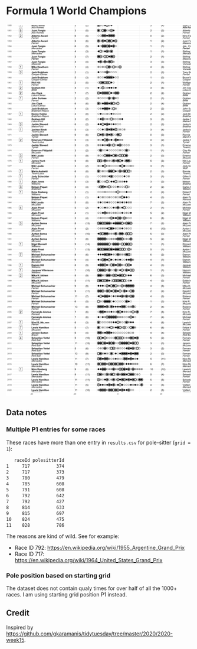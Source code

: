 
# Formula 1 World Champions

![](formula1_files/figure-gfm/main-1.png)<!-- -->

## Data notes

### Multiple P1 entries for some races

These races have more than one entry in `results.csv` for pole-sitter
(`grid = 1`):

       raceId polesitterId
    1     717          374
    2     717          373
    3     780          479
    4     785          608
    5     791          608
    6     792          642
    7     792          427
    8     814          633
    9     815          697
    10    824          475
    11    828          786

The reasons are kind of wild. See for example:

-   Race ID 792:
    <https://en.wikipedia.org/wiki/1955_Argentine_Grand_Prix>
-   Race ID 717:
    <https://en.wikipedia.org/wiki/1964_United_States_Grand_Prix>

### Pole position based on starting grid

The dataset does not contain qualy times for over half of all the 1000+
races. I am using starting grid position P1 instead.

## Credit

Inspired by
<https://github.com/gkaramanis/tidytuesday/tree/master/2020/2020-week15>.
